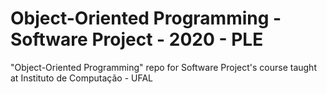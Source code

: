 # Object-Oriented Programming - Software Project - 2020 - PLE
"Object-Oriented Programming" repo for Software Project's course taught at Instituto de Computação - UFAL
